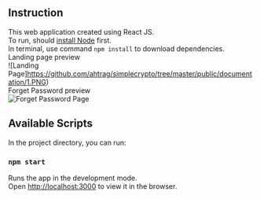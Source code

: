 ## Instruction

This web application created using React JS.<br>
To run, should [install Node](https://nodejs.org/en/download/) first.<br>
In terminal, use command `npm install` to download dependencies.<br>
Landing page preview<br>
![Landing Page]https://github.com/ahtrag/simplecrypto/tree/master/public/documentation/1.PNG)<br>
Forget Password preview<br>
![Forget Password Page](https://github.com/ahtrag/simplecrypto/tree/master/public/documentation/2.PNG)<br>

## Available Scripts

In the project directory, you can run:

### `npm start`

Runs the app in the development mode.<br>
Open [http://localhost:3000](http://localhost:3000) to view it in the browser.
